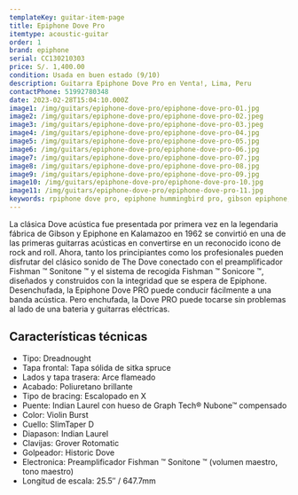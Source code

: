 ```yaml
---
templateKey: guitar-item-page
title: Epiphone Dove Pro
itemtype: acoustic-guitar
order: 1
brand: epiphone
serial: CC130210303
price: S/. 1,400.00
condition: Usada en buen estado (9/10)
description: Guitarra Epiphone Dove Pro en Venta!, Lima, Peru
contactPhone: 51992780348
date: 2023-02-28T15:04:10.000Z
image1: /img/guitars/epiphone-dove-pro/epiphone-dove-pro-01.jpg
image2: /img/guitars/epiphone-dove-pro/epiphone-dove-pro-02.jpeg
image3: /img/guitars/epiphone-dove-pro/epiphone-dove-pro-03.jpeg
image4: /img/guitars/epiphone-dove-pro/epiphone-dove-pro-04.jpg
image5: /img/guitars/epiphone-dove-pro/epiphone-dove-pro-05.jpg
image6: /img/guitars/epiphone-dove-pro/epiphone-dove-pro-06.jpg
image7: /img/guitars/epiphone-dove-pro/epiphone-dove-pro-07.jpg
image8: /img/guitars/epiphone-dove-pro/epiphone-dove-pro-08.jpg
image9: /img/guitars/epiphone-dove-pro/epiphone-dove-pro-09.jpg
image10: /img/guitars/epiphone-dove-pro/epiphone-dove-pro-10.jpg
image11: /img/guitars/epiphone-dove-pro/epiphone-dove-pro-11.jpg
keywords: rpiphone dove pro, epiphone hummingbird pro, gibson epiphone, gibson epiphone, epihone dove, guitarra epiphone dove
---
```

La clásica Dove acústica fue presentada por primera vez en la legendaria fábrica de Gibson y Epiphone en Kalamazoo en 1962 se convirtió en una de las primeras guitarras acústicas en convertirse en un reconocido icono de rock and roll. Ahora, tanto los principiantes como los profesionales pueden disfrutar del clásico sonido de The Dove conectado con el preamplificador Fishman ™ Sonitone ™ y el sistema de recogida Fishman ™ Sonicore ™, diseñados y construidos con la integridad que se espera de Epiphone.
Desenchufada, la Epiphone Dove PRO puede conducir fácilmente a una banda acústica. Pero enchufada, la Dove PRO puede tocarse sin problemas al lado de una bateria y guitarras eléctricas.

## Características técnicas

* Tipo: Dreadnought
* Tapa frontal: Tapa sólida de sitka spruce
* Lados y tapa trasera: Arce flameado
* Acabado: Poliuretano brillante
* Tipo de bracing: Escalopado en X
* Puente: Indian Laurel con hueso de Graph Tech® Nubone™ compensado
* Color: Violin Burst
* Cuello: SlimTaper D
* Diapason: Indian Laurel
* Clavijas: Grover Rotomatic
* Golpeador: Historic Dove
* Electronica: Preamplificador Fishman ™ Sonitone ™ (volumen maestro, tono maestro)
* Longitud de escala: 25.5″ / 647.7mm

